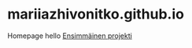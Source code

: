 # mariiazhivonitko.github.io
Homepage
hello
[Ensimmäinen projekti](https://mariiazhivonitko.github.io/Web-tekniikka-test/)
